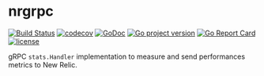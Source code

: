 # nrgrpc
[![Build Status](https://travis-ci.com/izumin5210/nrgrpc.svg?branch=master)](https://travis-ci.com/izumin5210/nrgrpc)
[![codecov](https://codecov.io/gh/izumin5210/nrgrpc/branch/master/graph/badge.svg)](https://codecov.io/gh/izumin5210/nrgrpc)
[![GoDoc](https://godoc.org/github.com/izumin5210/nrgrpc?status.svg)](https://godoc.org/github.com/izumin5210/nrgrpc)
[![Go project version](https://badge.fury.io/go/github.com%2Fizumin5210%2Fnrgrpc.svg)](https://badge.fury.io/go/github.com%2Fizumin5210%2Fnrgrpc)
[![Go Report Card](https://goreportcard.com/badge/github.com/izumin5210/nrgrpc)](https://goreportcard.com/report/github.com/izumin5210/nrgrpc)
[![license](https://img.shields.io/github/license/izumin5210/nrgrpc.svg)](./LICENSE)

gRPC `stats.Handler` implementation to measure and send performances metrics to New Relic.
